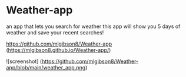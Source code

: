 # Weather-app
an app that lets you search for weather
this app will show you 5 days of weather
and save your recent searches!


https://github.com/mlgibson8/Weather-app
(https://mlgibson8.github.io/Weather-app/)

![screenshot] (https://github.com/mlgibson8/Weather-app/blob/main/weather_app.png)